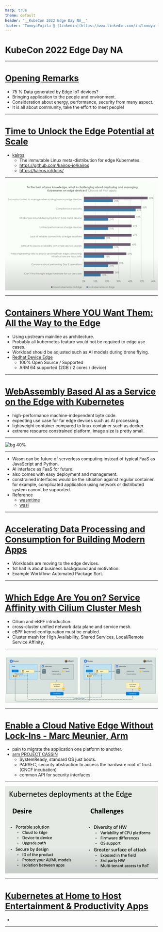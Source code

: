 ```yaml
---
marp: true
theme: default
header: "__KubeCon 2022 Edge Day NA__"
footer: "TomoyaFujita @ [linkedin](https://www.linkedin.com/in/tomoya-fujita-5bb656b6/) [github](https://github.com/fujitatomoya)"
---
```


<!---
Comment Here
--->

# KubeCon 2022 Edge Day NA

---

# [Opening Remarks](https://www.youtube.com/watch?v=QBi246kzzhM&list=PLj6h78yzYM2OvaVMx6F1kJs0hxYOIdr8S&index=4)

- 75 % Data generated by Edge IoT devices?
- Bringing application to the people and environment.
- Consideration about energy, performance, security from many aspect.
- It is all about community, take the effort to meet people!

<!---
Comment Here
--->

---

# [Time to Unlock the Edge Potential at Scale](https://www.youtube.com/watch?v=01ov6Q33Css&list=PLj6h78yzYM2OvaVMx6F1kJs0hxYOIdr8S&index=2)

- [kairos](https://kairos.io/)
  - The immutable Linux meta-distribution for edge Kubernetes.
  - https://github.com/kairos-io/kairos
  - https://kairos.io/docs/

<!---
Comment Here
--->

---

![bg 75%](./images/challenge_kubernetes_with_edge.png)

<!---
Comment Here
--->

---

# [Containers Where YOU Want Them: All the Way to the Edge](https://www.youtube.com/watch?v=Ftox9Wt0Auw&list=PLj6h78yzYM2OvaVMx6F1kJs0hxYOIdr8S&index=3)

- Using upstream mainline as architecture.
- Probably all kubernetes feature would not be required to edge use cases.
- Workload should be adjusted such as AI models during drone flying.
- [Redhat Device Edge](https://www.redhat.com/en/technologies/device-edge)
  - 100% Open Source / Supported
  - ARM 64 supported (2GB / 2 cores / device)

---

# [WebAssembly Based AI as a Service on the Edge with Kubernetes](https://www.youtube.com/watch?v=LU6ru7h4r38&list=PLj6h78yzYM2OvaVMx6F1kJs0hxYOIdr8S&index=4)

- high-performance machine-independent byte code.
- expecting use case for far edge devices such as AI processing.
- lightweight container compared to linux container such as docker.
- extreme resource constrained platform, image size is pretty small.

---

![bg 40%](https://wasmedge.org/book/en/use_cases/kubernetes.png)

---

- Wasm can be future of serverless computing instead of typical FaaS as JavaScript and Python.
- AI interface as FaaS for future.
- also comes with easy deployment and management.
- constrained interfaces would be the situation against regular container. for example, complicated application using network or distributed system cannot be supported.
- Reference
  - [wasmtime](https://docs.wasmtime.dev/introduction.html)
  - [wasi](https://wasi.dev/)

---

# [Accelerating Data Processing and Consumption for Building Modern Apps](https://www.youtube.com/watch?v=b4NlOS_Evo0&list=PLj6h78yzYM2OvaVMx6F1kJs0hxYOIdr8S&index=5)

- Workloads are moving to the edge devices.
- 1st half is about business background and motivation.
- Example Workflow: Automated Package Sort.

---

# [Which Edge Are You on? Service Affinity with Cilium Cluster Mesh](https://www.youtube.com/watch?v=Chk2PTS2Bwc&list=PLj6h78yzYM2OvaVMx6F1kJs0hxYOIdr8S&index=6)

- Cilium and eBPF introduction.
- cross-cluster unified network data plane and service mesh.
- eBPF kernel configuration must be enabled.
- Cluster mesh for High Availability, Shared Services, Local/Remote Service Affinity,

---

![bg 100%](./images/cilium_cluster_mesh_architecture.png)

---

# [Enable a Cloud Native Edge Without Lock-Ins - Marc Meunier, Arm](https://www.youtube.com/watch?v=eVHyCyNGs8E&list=PLj6h78yzYM2OvaVMx6F1kJs0hxYOIdr8S&index=7)

- pain to migrate the application one platform to another.
- [arm PROJECT CASSIN](https://www.arm.com/solutions/infrastructure/edge-computing/project-cassini)
  - SystemReady, standard OS just boots.
  - PARSEC, security abstraction to access the hardware root of trust. (CNCF incubation)
  - common API for security interfaces.

---

![bg 80%](./images/kubernetes_to_the_edge.png)

---

# [Kubernetes at Home to Host Entertainment & Productivity Apps](https://www.youtube.com/watch?v=x5r-ixzasj8&list=PLj6h78yzYM2OvaVMx6F1kJs0hxYOIdr8S&index=10)

- 

---

